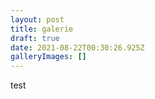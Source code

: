 ```yaml
---
layout: post
title: galerie
draft: true
date: 2021-08-22T00:30:26.925Z
galleryImages: []
---
```

test